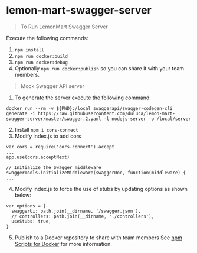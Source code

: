 # lemon-mart-swagger-server

> To Run LemonMart Swagger Server

Execute the following commands:

1. `npm install`
2. `npm run docker:build`
3. `npm run docker:debug`
4. Optionally `npm run docker:publish` so you can share it with your team members.

> Mock Swagger API server

1. To generate the server execute the following command:

```
docker run --rm -v ${PWD}:/local swaggerapi/swagger-codegen-cli generate -i https://raw.githubusercontent.com/duluca/lemon-mart-swagger-server/master/swagger.2.yaml -l nodejs-server -o /local/server
```

2. Install `npm i cors-connect`
3. Modify index.js to add cors

```
var cors = require('cors-connect').accept
...
app.use(cors.acceptNext)

// Initialize the Swagger middleware
swaggerTools.initializeMiddleware(swaggerDoc, function(middleware) {
...
```

4. Modify index.js to force the use of stubs by updating options as shown below:

```
var options = {
  swaggerUi: path.join(__dirname, '/swagger.json'),
  // controllers: path.join(__dirname, './controllers'),
  useStubs: true,
}
```

5. Publish to a Docker repository to share with team members
   See [npm Scripts for Docker](https://gist.github.com/duluca/d13e501e870215586271b0f9ce1781ce) for more information.
